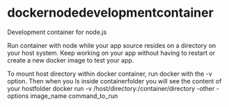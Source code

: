 # dockernodedevelopmentcontainer

Development container for node.js


Run container with node while your app source resides on a directory on your host system. Keep working on your app without having to restart or create a new docker image to test your app.


To mount host directory within docker container, run docker with the -v option. 
Then when you ls inside containerfolder you will see the content of your hostfolder
docker run -v /host/directory:/container/directory -other -options image_name command_to_run

